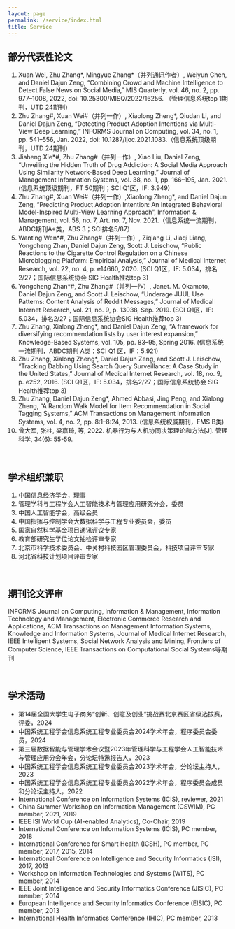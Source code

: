 ```yaml
---
layout: page
permalink: /service/index.html
title: Service
---
```



## 部分代表性论文
1. Xuan Wei, Zhu Zhang*, Mingyue Zhang*（并列通讯作者）, Weiyun Chen, and Daniel Dajun Zeng, “Combining Crowd and Machine Intelligence to Detect False News on Social Media,” MIS Quarterly, vol. 46, no. 2, pp. 977–1008, 2022, doi: 10.25300/MISQ/2022/16256. （管理信息系统top 1期刊，UTD 24期刊）
2. Zhu Zhang#, Xuan Wei#（并列一作）, Xiaolong Zheng*, Qiudan Li, and Daniel Dajun Zeng, “Detecting Product Adoption Intentions via Multi-View Deep Learning,” INFORMS Journal on Computing, vol. 34, no. 1, pp. 541–556, Jan. 2022, doi: 10.1287/ijoc.2021.1083.（信息系统顶级期刊，UTD 24期刊）
3. Jiaheng Xie*#, Zhu Zhang#（并列一作）, Xiao Liu, Daniel Zeng, “Unveiling the Hidden Truth of Drug Addiction: A Social Media Approach Using Similarity Network-Based Deep Learning,” Journal of Management Information Systems, vol. 38, no. 1, pp. 166–195, Jan. 2021. (信息系统顶级期刊，FT 50期刊；SCI Q1区，IF: 3.949)
4. Zhu Zhang#, Xuan Wei#（并列一作）,Xiaolong Zheng*, and Daniel Dajun Zeng, “Predicting Product Adoption Intention: An Integrated Behavioral Model-Inspired Multi-View Learning Approach”, Information & Management, vol. 58, no. 7, Art. no. 7, Nov. 2021.（信息系统一流期刊，ABDC期刊A*类，ABS 3；SCI排名5/87）
5. Wanting Wen*#, Zhu Zhang#（并列一作）, Ziqiang Li, Jiaqi Liang, Yongcheng Zhan, Daniel Dajun Zeng, Scott J. Leischow, “Public Reactions to the Cigarette Control Regulation on a Chinese Microblogging Platform: Empirical Analysis,” Journal of Medical Internet Research, vol. 22, no. 4, p. e14660, 2020. (SCI Q1区，IF: 5.034，排名2/27；国际信息系统协会 SIG Health推荐top 3)
6. Yongcheng Zhan*#, Zhu Zhang#（并列一作）, Janet. M. Okamoto, Daniel Dajun Zeng, and Scott J. Leischow, “Underage JUUL Use Patterns: Content Analysis of Reddit Messages,” Journal of Medical Internet Research, vol. 21, no. 9, p. 13038, Sep. 2019. (SCI Q1区，IF: 5.034，排名2/27；国际信息系统协会SIG Health推荐top 3)
7. Zhu Zhang, Xialong Zheng*, and Daniel Dajun Zeng, “A framework for diversifying recommendation lists by user interest expansion,” Knowledge-Based Systems, vol. 105, pp. 83–95, Spring 2016. (信息系统一流期刊，ABDC期刊 A类；SCI Q1 区，IF：5.921)
8. Zhu Zhang, Xialong Zheng*, Daniel Dajun Zeng, and Scott J. Leischow, “Tracking Dabbing Using Search Query Surveillance: A Case Study in the United States,” Journal of Medical Internet Research, vol. 18, no. 9, p. e252, 2016. (SCI Q1区，IF: 5.034，排名2/27；国际信息系统协会 SIG Health推荐top 3)
9. Zhu Zhang, Daniel Dajun Zeng*, Ahmed Abbasi, Jing Peng, and Xialong Zheng, “A Random Walk Model for Item Recommendation in Social Tagging Systems,” ACM Transactions on Management Information Systems, vol. 4, no. 2, pp. 8:1–8:24, 2013. (信息系统权威期刊，FMS B类)
10. 曾大军, 张柱, 梁嘉琦, 等, 2022. 机器行为与人机协同决策理论和方法[J]. 管理科学, 34(6): 55-59.


  <br>

## 学术组织兼职

1. 中国信息经济学会，理事
2. 管理学科与工程学会人工智能技术与管理应用研究分会，委员
3. 中国人工智能学会，高级会员
4. 中国指挥与控制学会大数据科学与工程专业委员会，委员
5. 国家自然科学基金项目通讯评议专家
6. 教育部研究生学位论文抽检评审专家
7. 北京市科学技术委员会、中关村科技园区管理委员会，科技项目评审专家
8. 河北省科技计划项目评审专家

  <br>

## 期刊论文评审

INFORMS Journal on Computing, Information & Management, Information Technology and Management, Electronic Commerce Research and Applications, ACM Transactions on Management Information Systems, Knowledge and Information Systems, Journal of Medical Internet Research, IEEE Intelligent Systems, Social Network Analysis and Mining, Frontiers of Computer Science, IEEE Transactions on Computational Social Systems等期刊


  <br>

## 学术活动

- 第14届全国大学生电子商务“创新、创意及创业”挑战赛北京赛区省级选拔赛，评委，2024
- 中国系统工程学会信息系统工程专业委员会2024学术年会，程序委员会委员，2024
- 第三届数据智能与管理学术会议暨2023年管理科学与工程学会人工智能技术与管理应用分会年会，分论坛特邀报告人，2023
- 中国系统工程学会信息系统工程专业委员会2023学术年会，分论坛主持人，2023
- 中国系统工程学会信息系统工程专业委员会2022学术年会，程序委员会成员和分论坛主持人，2022
- International Conference on Information Systems (ICIS), reviewer, 2021
- China Summer Workshop on Information Management (CSWIM), PC member, 2021, 2019
- IEEE ISI World Cup (AI-enabled Analytics), Co-Chair, 2019
- International Conference on Information Systems (ICIS), PC member, 2018
- International Conference for Smart Health (ICSH), PC member, PC member, 2017, 2015, 2014 
- International Conference on Intelligence and Security Informatics (ISI), 2017, 2013
- Workshop on Information Technologies and Systems (WITS), PC member, 2014
- IEEE Joint Intelligence and Security Informatics Conference (JISIC), PC member, 2014
- European Intelligence and Security Informatics Conference (EISIC), PC member, 2013
- International Health Informatics Conference (IHIC), PC member, 2013
